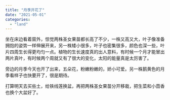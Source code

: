 ```yaml
---
title: "月季开花了"
date: "2021-05-01"
categories: 
  - "land"
---
```


坐在床边看着窗外，惊觉两株圣女果苗都长高了不少，一株又高又大，叶子像准备拥抱的姿势一样伸展开来，另一株矮小很多，叶子也密集很多，颜色也深一些，叶片四周生长得更均匀一点。植物的生长速度真的出人意料，有时候一个月才能冒出两片真叶，有时候两个周就又有了很大的变化，太阳的能量真是太厉害了。  
  
旁边的月季今天也开了出来，五朵花，粉嫩粉嫩的，娇小可爱。另一株鹅黄色的月季看样子也快要开了，很是期待。

打算明天去买些土，给铁线莲换盆，再把两株圣女果苗分开移栽，把生菜和小茴香也换个大盆好了。

